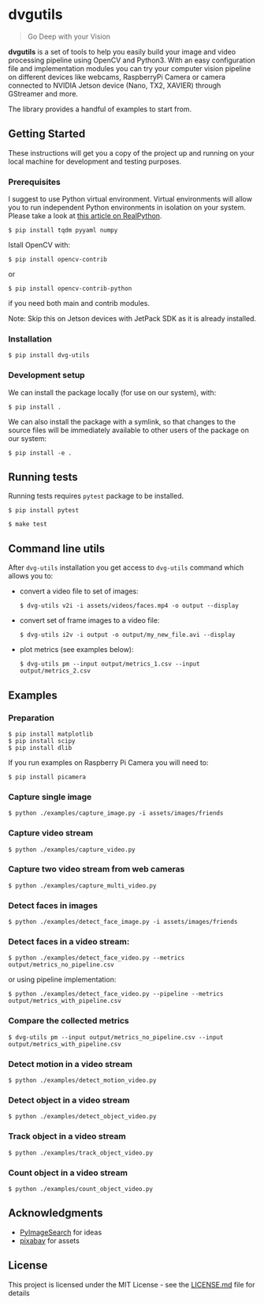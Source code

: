 # dvgutils
> Go Deep with your Vision

**dvgutils** is a set of tools to help you easily build your image and video processing pipeline using OpenCV and Python3.
With an easy configuration file and implementation modules you can try your computer vision pipeline 
on different devices like webcams, RaspberryPi Camera or camera connected to 
NVIDIA Jetson device (Nano, TX2, XAVIER) through GStreamer and more.

The library provides a handful of examples to start from.

## Getting Started

These instructions will get you a copy of the project up and running on your local machine for development and testing 
purposes.

### Prerequisites

I suggest to use Python virtual environment. Virtual environments will allow you to run independent Python environments 
in isolation on your system.  
Please take a look at [this article on RealPython](https://realpython.com/python-virtual-environments-a-primer/).

    $ pip install tqdm pyyaml numpy

Istall OpenCV with:

    $ pip install opencv-contrib
    
or

    $ pip install opencv-contrib-python
    
if you need both main and contrib modules.
    
Note: Skip this on Jetson devices with JetPack SDK as it is already installed.

### Installation

    $ pip install dvg-utils
    
### Development setup

We can install the package locally (for use on our system), with:

    $ pip install .
    
We can also install the package with a symlink, so that changes to the source files will be
immediately available to other users of the package on our system:

    $ pip install -e .   

## Running tests

Running tests requires `pytest` package to be installed.

    $ pip install pytest

    $ make test
    
## Command line utils

After `dvg-utils` installation you get access to `dvg-utils` command which allows you to:

- convert a video file to set of images:

      $ dvg-utils v2i -i assets/videos/faces.mp4 -o output --display
    
- convert set of frame images to a video file:

      $ dvg-utils i2v -i output -o output/my_new_file.avi --display
      
- plot metrics (see examples below):

      $ dvg-utils pm --input output/metrics_1.csv --input output/metrics_2.csv
 
## Examples

### Preparation

    $ pip install matplotlib
    $ pip install scipy
    $ pip install dlib

If you run examples on Raspberry Pi Camera you will need to:

    $ pip install picamera

### Capture single image

    $ python ./examples/capture_image.py -i assets/images/friends

### Capture video stream 

    $ python ./examples/capture_video.py
    
### Capture two video stream from web cameras

    $ python ./examples/capture_multi_video.py
    
### Detect faces in images

    $ python ./examples/detect_face_image.py -i assets/images/friends

### Detect faces in a video stream:
    
    $ python ./examples/detect_face_video.py --metrics output/metrics_no_pipeline.csv

or using pipeline implementation:
    
    $ python ./examples/detect_face_video.py --pipeline --metrics output/metrics_with_pipeline.csv

### Compare the collected metrics
    
    $ dvg-utils pm --input output/metrics_no_pipeline.csv --input output/metrics_with_pipeline.csv 
    
### Detect motion in a video stream
    
    $ python ./examples/detect_motion_video.py

### Detect object in a video stream

    $ python ./examples/detect_object_video.py

### Track object in a video stream

    $ python ./examples/track_object_video.py
    
### Count object in a video stream

    $ python ./examples/count_object_video.py

## Acknowledgments

* [PyImageSearch](https://www.pyimagesearch.com/) for ideas
* [pixabay](https://pixabay.com/) for assets

## License

This project is licensed under the MIT License - see the [LICENSE.md](LICENSE.md) file for details
